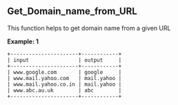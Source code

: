 ## Get_Domain_name_from_URL

This function helps to get domain name from a given URL

__Example: 1__

```
+----------------------+------------+
| input                | output     |
+----------------------+------------+
| www.google.com       | google     |
| www.mail.yahoo.com   | mail.yahoo |
| www.mail.yahoo.co.in | mail.yahoo |
| www.abc.au.uk        | abc        |
+----------------------+------------+
```